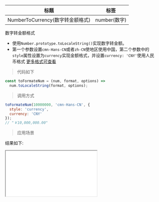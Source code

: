 | 标题                             | 标签         |
| -------------------------------- | ------------ |
| NumberToCurrency(数字转金额格式) | number(数字) |

数字转金额格式

- 使用`Number.prototype.toLocaleString()`实现数字转金额。
- 第一个参数设置`cmn-Hans-CN`或者`zh-CN`使地区使用中国，第二个参数中的`style`属性设置为`currency`实现金额格式，并设置`currency: 'CNY'`使用人民币格式
  [更多格式可查看](https://developer.mozilla.org/en-US/docs/Web/JavaScript/Reference/Global_Objects/Number/toLocaleString)

> 代码如下

```js
const toFormateNum = (num, format, options) =>
  num.toLocaleString(format, options);
```

> 调用方式

```js
toFormateNum(10000000, 'cmn-Hans-CN', {
  style: 'currency',
  currency: 'CNY'
});
// "￥10,000,000.00"
```

> 应用场景

<div class="code-editor" data-url="codes/javascript/html/toFormateNum.html" data-language="html"></div>

结果如下:

<iframe src="codes/javascript/html/toFormateNum.html"></iframe>
